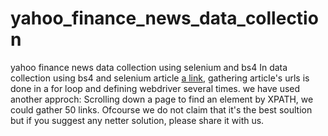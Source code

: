 # yahoo_finance_news_data_collection
yahoo finance news data collection using selenium and bs4
In data collection using bs4 and selenium article [a link](https://zzhu17.medium.com/web-scraping-yahoo-finance-news-a18f9b20ee8a), gathering article's urls is done in a for loop and defining webdriver several times. we have used another approch: Scrolling down a page to find an element by XPATH, we could gather 50 links.
Ofcourse we do not claim that it's the best soultion but if you suggest any netter solution, please share it with us.
